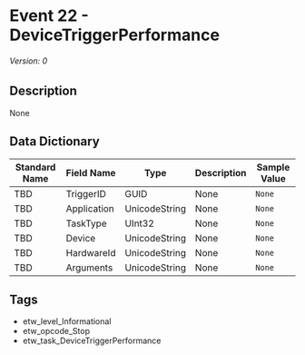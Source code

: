 # Event 22 - DeviceTriggerPerformance
###### Version: 0

## Description
None

## Data Dictionary
|Standard Name|Field Name|Type|Description|Sample Value|
|---|---|---|---|---|
|TBD|TriggerID|GUID|None|`None`|
|TBD|Application|UnicodeString|None|`None`|
|TBD|TaskType|UInt32|None|`None`|
|TBD|Device|UnicodeString|None|`None`|
|TBD|HardwareId|UnicodeString|None|`None`|
|TBD|Arguments|UnicodeString|None|`None`|

## Tags
* etw_level_Informational
* etw_opcode_Stop
* etw_task_DeviceTriggerPerformance